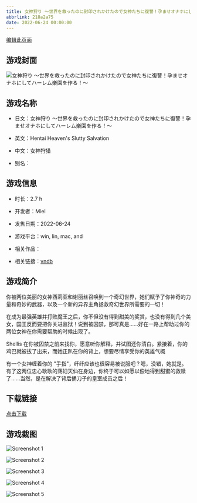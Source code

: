 ```yaml
---
title: 女神狩り ～世界を救ったのに封印されかけたので女神たちに復讐！孕ませオナホにしてハーレム楽園を作る！～
abbrlink: 218a2a75
date: 2022-06-24 00:00:00
---
```

[编辑此页面](https://github.com/ACG-3/ADV3-source/blob/main/source/_posts/%E5%A5%B3%E7%A5%9E%E7%8B%A9%E3%82%8A%20%EF%BD%9E%E4%B8%96%E7%95%8C%E3%82%92%E6%95%91%E3%81%A3%E3%81%9F%E3%81%AE%E3%81%AB%E5%B0%81%E5%8D%B0%E3%81%95%E3%82%8C%E3%81%8B%E3%81%91%E3%81%9F%E3%81%AE%E3%81%A7%E5%A5%B3%E7%A5%9E%E3%81%9F%E3%81%A1%E3%81%AB%E5%BE%A9%E8%AE%90%EF%BC%81%E5%AD%95%E3%81%BE%E3%81%9B%E3%82%AA%E3%83%8A%E3%83%9B%E3%81%AB%E3%81%97%E3%81%A6%E3%83%8F%E3%83%BC%E3%83%AC%E3%83%A0%E6%A5%BD%E5%9C%92%E3%82%92%E4%BD%9C%E3%82%8B%EF%BC%81%EF%BD%9E.md)

## 游戏封面

![女神狩り ～世界を救ったのに封印されかけたので女神たちに復讐！孕ませオナホにしてハーレム楽園を作る！～](https://pan.timero.xyz/d/onedrive/img_lib_001/%E5%A5%B3%E7%A5%9E%E7%8B%A9%E3%82%8A%20%EF%BD%9E%E4%B8%96%E7%95%8C%E3%82%92%E6%95%91%E3%81%A3%E3%81%9F%E3%81%AE%E3%81%AB%E5%B0%81%E5%8D%B0%E3%81%95%E3%82%8C%E3%81%8B%E3%81%91%E3%81%9F%E3%81%AE%E3%81%A7%E5%A5%B3%E7%A5%9E%E3%81%9F%E3%81%A1%E3%81%AB%E5%BE%A9%E8%AE%90%EF%BC%81%E5%AD%95%E3%81%BE%E3%81%9B%E3%82%AA%E3%83%8A%E3%83%9B%E3%81%AB%E3%81%97%E3%81%A6%E3%83%8F%E3%83%BC%E3%83%AC%E3%83%A0%E6%A5%BD%E5%9C%92%E3%82%92%E4%BD%9C%E3%82%8B%EF%BC%81%EF%BD%9E_cover.avif)


## 游戏名称

- 日文：女神狩り ～世界を救ったのに封印されかけたので女神たちに復讐！孕ませオナホにしてハーレム楽園を作る！～
- 英文：Hentai Heaven's Slutty Salvation
- 中文：女神狩猎

- 别名：


## 游戏信息

- 时长：2.7 h
- 开发者：Miel
- 发售日期：2022-06-24
- 游戏平台：win, lin, mac, and
- 相关作品：

- 相关链接：[vndb](https://vndb.org/v36364)


## 游戏简介

你被两位美丽的女神西莉亚和谢丽丝召唤到一个奇幻世界，她们赋予了你神奇的力量和奇妙的武器，以及一个新的异界主角拯救奇幻世界所需要的一切！

在成为最强英雄并打败魔王之后，你不但没有得到甜美的奖赏，也没有得到几个美女，国王反而要把你关进监狱！说到被囚禁，那可真是......好在一路上帮助过你的两位女神在你需要帮助的时候出现了。

Shellis 在你被囚禁之前来找你，愿意听你解释，并试图还你清白。紧接着，你的鸡巴就被拔了出来，而她正趴在你的背上，想要尽情享受你的英雄气概

有一个女神缠着你的 "手指"，纤纤应该也很容易被说服吧？嗯，没错，她就是。有了这两位忠心耿耿的荡妇天仙在身边，你终于可以如愿以偿地得到甜蜜的救赎了......当然，是在解决了背后捅刀子的皇室成员之后！




## 下载链接

[点击下载](https://pan.timero.xyz/onedrive/adv_lib_001/%E5%A5%B3%E7%A5%9E%E7%8B%A9%E3%82%8A%20%EF%BD%9E%E4%B8%96%E7%95%8C%E3%82%92%E6%95%91%E3%81%A3%E3%81%9F%E3%81%AE%E3%81%AB%E5%B0%81%E5%8D%B0%E3%81%95%E3%82%8C%E3%81%8B%E3%81%91%E3%81%9F%E3%81%AE%E3%81%A7%E5%A5%B3%E7%A5%9E%E3%81%9F%E3%81%A1%E3%81%AB%E5%BE%A9%E8%AE%90%EF%BC%81%E5%AD%95%E3%81%BE%E3%81%9B%E3%82%AA%E3%83%8A%E3%83%9B%E3%81%AB%E3%81%97%E3%81%A6%E3%83%8F%E3%83%BC%E3%83%AC%E3%83%A0%E6%A5%BD%E5%9C%92%E3%82%92%E4%BD%9C%E3%82%8B%EF%BC%81%EF%BD%9E)


## 游戏截图


![Screenshot 1](https://pan.timero.xyz/d/onedrive/img_lib_001/%E5%A5%B3%E7%A5%9E%E7%8B%A9%E3%82%8A%20%EF%BD%9E%E4%B8%96%E7%95%8C%E3%82%92%E6%95%91%E3%81%A3%E3%81%9F%E3%81%AE%E3%81%AB%E5%B0%81%E5%8D%B0%E3%81%95%E3%82%8C%E3%81%8B%E3%81%91%E3%81%9F%E3%81%AE%E3%81%A7%E5%A5%B3%E7%A5%9E%E3%81%9F%E3%81%A1%E3%81%AB%E5%BE%A9%E8%AE%90%EF%BC%81%E5%AD%95%E3%81%BE%E3%81%9B%E3%82%AA%E3%83%8A%E3%83%9B%E3%81%AB%E3%81%97%E3%81%A6%E3%83%8F%E3%83%BC%E3%83%AC%E3%83%A0%E6%A5%BD%E5%9C%92%E3%82%92%E4%BD%9C%E3%82%8B%EF%BC%81%EF%BD%9E_Screenshot_1.avif)

![Screenshot 2](https://pan.timero.xyz/d/onedrive/img_lib_001/%E5%A5%B3%E7%A5%9E%E7%8B%A9%E3%82%8A%20%EF%BD%9E%E4%B8%96%E7%95%8C%E3%82%92%E6%95%91%E3%81%A3%E3%81%9F%E3%81%AE%E3%81%AB%E5%B0%81%E5%8D%B0%E3%81%95%E3%82%8C%E3%81%8B%E3%81%91%E3%81%9F%E3%81%AE%E3%81%A7%E5%A5%B3%E7%A5%9E%E3%81%9F%E3%81%A1%E3%81%AB%E5%BE%A9%E8%AE%90%EF%BC%81%E5%AD%95%E3%81%BE%E3%81%9B%E3%82%AA%E3%83%8A%E3%83%9B%E3%81%AB%E3%81%97%E3%81%A6%E3%83%8F%E3%83%BC%E3%83%AC%E3%83%A0%E6%A5%BD%E5%9C%92%E3%82%92%E4%BD%9C%E3%82%8B%EF%BC%81%EF%BD%9E_Screenshot_2.avif)

![Screenshot 3](https://pan.timero.xyz/d/onedrive/img_lib_001/%E5%A5%B3%E7%A5%9E%E7%8B%A9%E3%82%8A%20%EF%BD%9E%E4%B8%96%E7%95%8C%E3%82%92%E6%95%91%E3%81%A3%E3%81%9F%E3%81%AE%E3%81%AB%E5%B0%81%E5%8D%B0%E3%81%95%E3%82%8C%E3%81%8B%E3%81%91%E3%81%9F%E3%81%AE%E3%81%A7%E5%A5%B3%E7%A5%9E%E3%81%9F%E3%81%A1%E3%81%AB%E5%BE%A9%E8%AE%90%EF%BC%81%E5%AD%95%E3%81%BE%E3%81%9B%E3%82%AA%E3%83%8A%E3%83%9B%E3%81%AB%E3%81%97%E3%81%A6%E3%83%8F%E3%83%BC%E3%83%AC%E3%83%A0%E6%A5%BD%E5%9C%92%E3%82%92%E4%BD%9C%E3%82%8B%EF%BC%81%EF%BD%9E_Screenshot_3.avif)

![Screenshot 4](https://pan.timero.xyz/d/onedrive/img_lib_001/%E5%A5%B3%E7%A5%9E%E7%8B%A9%E3%82%8A%20%EF%BD%9E%E4%B8%96%E7%95%8C%E3%82%92%E6%95%91%E3%81%A3%E3%81%9F%E3%81%AE%E3%81%AB%E5%B0%81%E5%8D%B0%E3%81%95%E3%82%8C%E3%81%8B%E3%81%91%E3%81%9F%E3%81%AE%E3%81%A7%E5%A5%B3%E7%A5%9E%E3%81%9F%E3%81%A1%E3%81%AB%E5%BE%A9%E8%AE%90%EF%BC%81%E5%AD%95%E3%81%BE%E3%81%9B%E3%82%AA%E3%83%8A%E3%83%9B%E3%81%AB%E3%81%97%E3%81%A6%E3%83%8F%E3%83%BC%E3%83%AC%E3%83%A0%E6%A5%BD%E5%9C%92%E3%82%92%E4%BD%9C%E3%82%8B%EF%BC%81%EF%BD%9E_Screenshot_4.avif)

![Screenshot 5](https://pan.timero.xyz/d/onedrive/img_lib_001/%E5%A5%B3%E7%A5%9E%E7%8B%A9%E3%82%8A%20%EF%BD%9E%E4%B8%96%E7%95%8C%E3%82%92%E6%95%91%E3%81%A3%E3%81%9F%E3%81%AE%E3%81%AB%E5%B0%81%E5%8D%B0%E3%81%95%E3%82%8C%E3%81%8B%E3%81%91%E3%81%9F%E3%81%AE%E3%81%A7%E5%A5%B3%E7%A5%9E%E3%81%9F%E3%81%A1%E3%81%AB%E5%BE%A9%E8%AE%90%EF%BC%81%E5%AD%95%E3%81%BE%E3%81%9B%E3%82%AA%E3%83%8A%E3%83%9B%E3%81%AB%E3%81%97%E3%81%A6%E3%83%8F%E3%83%BC%E3%83%AC%E3%83%A0%E6%A5%BD%E5%9C%92%E3%82%92%E4%BD%9C%E3%82%8B%EF%BC%81%EF%BD%9E_Screenshot_5.avif)


